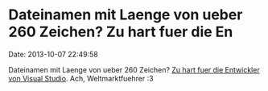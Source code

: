 Dateinamen mit Laenge von ueber 260 Zeichen? Zu hart fuer die En
================================================================

Date: 2013-10-07 22:49:58

Dateinamen mit Laenge von ueber 260 Zeichen? [Zu hart fuer die
Entwickler von Visual
Studio](https://visualstudio.uservoice.com/forums/121579-visual-studio/suggestions/2156195-fix-260-character-file-name-length-limitation?page=1&per_page=20).
Ach, Weltmarktfuehrer :3
